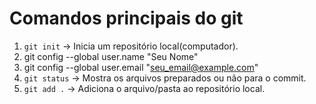 # Comandos principais do git
1. `git init` -> Inicia um repositório local(computador).
2. git config --global user.name "Seu Nome" 
3. git config --global user.email "seu_email@example.com"
4. `git status` -> Mostra os arquivos preparados ou não para o commit. 
5. `git add .` -> Adiciona o arquivo/pasta ao repositório local. 
